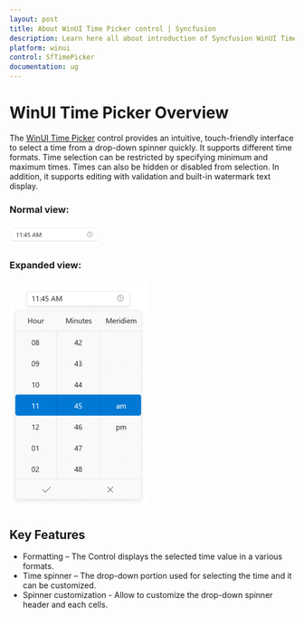 ```yaml
---
layout: post
title: About WinUI Time Picker control | Syncfusion
description: Learn here all about introduction of Syncfusion WinUI Time Picker(SfTimePicker) control with normal, expanded views and more.
platform: winui
control: SfTimePicker
documentation: ug
---
```


# WinUI Time Picker Overview

The [WinUI Time Picker](https://help.syncfusion.com/cr/winui/Syncfusion.UI.Xaml.Editors.SfTimePicker.html) control provides an intuitive, touch-friendly interface to select a time from a drop-down spinner quickly. It supports different time formats. Time selection can be restricted by specifying minimum and maximum times. Times can also be hidden or disabled from selection. In addition, it supports editing with validation and built-in watermark text display.

### Normal view:

![time-picker-with-normal-view-in-winui-time-picker](Overview_images/time-picker-with-normal-view-in-winui-time-picker.png)

### Expanded view:

![time-picker-with-expand-view-in-winui-time-picker](Overview_images/time-picker-with-expand-view-in-winui-time-picker.png)

## Key Features

* Formatting – The Control displays  the selected time value in a various formats.
* Time spinner – The drop-down portion used for selecting the time and it can be customized.
* Spinner customization - Allow to customize the drop-down spinner header and each cells.